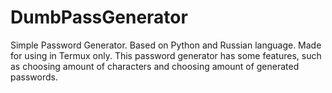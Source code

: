 # DumbPassGenerator
Simple Password Generator. Based on Python and Russian language. Made for using in Termux only. This password generator has some features, such as choosing amount of characters and choosing amount of generated passwords.
